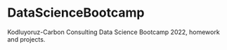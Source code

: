 # DataScienceBootcamp
Kodluyoruz-Carbon Consulting Data Science Bootcamp 2022, homework and projects.
